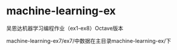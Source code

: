 # machine-learning-ex
吴恩达机器学习编程作业（ex1-ex8）Octave版本

machine-learning-ex7/ex7/中数据在主目录machine-learning-ex/下
